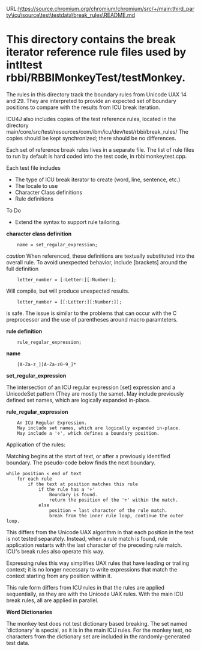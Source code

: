 URL:https://source.chromium.org/chromium/chromium/src/+/main:third_party\icu\source\test\testdata\break_rules\README.md
<!--
Copyright (C) 2016 and later: Unicode, Inc. and others.
License & terms of use: http://www.unicode.org/copyright.html

Copyright (c) 2015-2016, International Business Machines Corporation and others. All Rights Reserved.
-->

This directory contains the break iterator reference rule files used by intltest rbbi/RBBIMonkeyTest/testMonkey.
===========================================

The rules in this directory track the boundary rules from Unicode UAX 14 and 29. They are interpreted
to provide an expected set of boundary positions to compare with the results from ICU break iteration.

ICU4J also includes copies of the test reference rules, located in the directory
main/core/src/test/resources/com/ibm/icu/dev/test/rbbi/break_rules/
The copies should be kept synchronized; there should be no differences.

Each set of reference break rules lives in a separate file.
The list of rule files to run by default is hard coded into the test code, in rbbimonkeytest.cpp.

Each test file includes
  - The type of ICU break iterator to create (word, line, sentence, etc.)
  - The locale to use
  - Character Class definitions
  - Rule definitions

To Do
  - Extend the syntax to support rule tailoring.


**character class definition**

        name = set_regular_expression;

*caution* When referenced, these definitions are textually substituted into the overall rule.
To avoid unexpected behavior, include [brackets] around the full definition

        letter_number = [:Letter:][:Number:];

Will compile, but will produce unexpected results.

        letter_number = [[:Letter:][:Number:]];

is safe. The issue is similar to the problems that can occur with the C preprocessor
and the use of parentheses around macro paramteters.

**rule definition**

        rule_regular_expression;

**name**

        [A-Za-z_][A-Za-z0-9_]*

**set_regular_expression**

The intersection of an ICU regular expression [set] expression and a UnicodeSet pattern
(They are mostly the same). May include previously defined set names, which are logically
expanded in-place.

**rule_regular_expression**

        An ICU Regular Expression.
        May include set names, which are logically expanded in-place.
        May include a '÷', which defines a boundary position.

Application of the rules:

Matching begins at the start of text, or after a previously identified boundary.
The pseudo-code below finds the next boundary.

    while position < end of text
        for each rule
            if the text at position matches this rule
                if the rule has a '÷'
                    Boundary is found.
                    return the position of the '÷' within the match.
                else
                    position = last character of the rule match.
                    break from the inner rule loop, continue the outer loop.

This differs from the Unicode UAX algorithm in that each position in the text is
not tested separately. Instead, when a rule match is found, rule application restarts with the last
character of the preceding rule match. ICU's break rules also operate this way.

Expressing rules this way simplifies UAX rules that have leading or trailing context; it
is no longer necessary to write expressions that match the context starting from
any position within it.

This rule form differs from ICU rules in that the rules are applied sequentially, as they
are with the Unicode UAX rules. With the main ICU break rules, all are applied in parallel.

**Word Dictionaries**


The monkey test does not test dictionary based breaking. The set named 'dictionary' is special,
as it is in the main ICU rules. For the monkey test, no characters from the dictionary set are
included in the randomly-generated test data.


